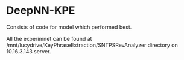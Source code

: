 # DeepNN-KPE

Consists of code for model which performed best.

All the experimnet can be found at /mnt/lucydrive/KeyPhraseExtraction/SNTPSRevAnalyzer directory on 10.16.3.143 server.
